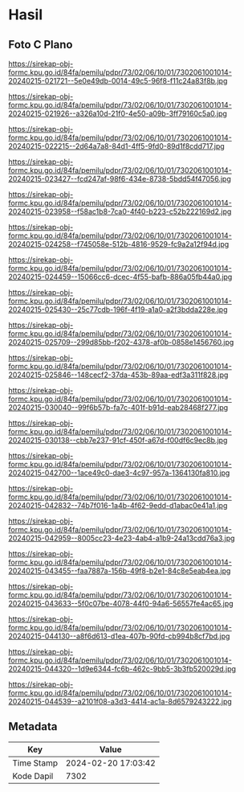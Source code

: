 # Hasil

## Foto C Plano

https://sirekap-obj-formc.kpu.go.id/84fa/pemilu/pdpr/73/02/06/10/01/7302061001014-20240215-021721--5e0e49db-0014-49c5-96f8-f11c24a83f8b.jpg

https://sirekap-obj-formc.kpu.go.id/84fa/pemilu/pdpr/73/02/06/10/01/7302061001014-20240215-021926--a326a10d-21f0-4e50-a09b-3ff79160c5a0.jpg

https://sirekap-obj-formc.kpu.go.id/84fa/pemilu/pdpr/73/02/06/10/01/7302061001014-20240215-022215--2d64a7a8-84d1-4ff5-9fd0-89d1f8cdd717.jpg

https://sirekap-obj-formc.kpu.go.id/84fa/pemilu/pdpr/73/02/06/10/01/7302061001014-20240215-023427--fcd247af-98f6-434e-8738-5bdd54f47056.jpg

https://sirekap-obj-formc.kpu.go.id/84fa/pemilu/pdpr/73/02/06/10/01/7302061001014-20240215-023958--f58ac1b8-7ca0-4f40-b223-c52b222169d2.jpg

https://sirekap-obj-formc.kpu.go.id/84fa/pemilu/pdpr/73/02/06/10/01/7302061001014-20240215-024258--f745058e-512b-4816-9529-fc9a2a12f94d.jpg

https://sirekap-obj-formc.kpu.go.id/84fa/pemilu/pdpr/73/02/06/10/01/7302061001014-20240215-024459--15066cc6-dcec-4f55-bafb-886a05fb44a0.jpg

https://sirekap-obj-formc.kpu.go.id/84fa/pemilu/pdpr/73/02/06/10/01/7302061001014-20240215-025430--25c77cdb-196f-4f19-a1a0-a2f3bdda228e.jpg

https://sirekap-obj-formc.kpu.go.id/84fa/pemilu/pdpr/73/02/06/10/01/7302061001014-20240215-025709--299d85bb-f202-4378-af0b-0858e1456760.jpg

https://sirekap-obj-formc.kpu.go.id/84fa/pemilu/pdpr/73/02/06/10/01/7302061001014-20240215-025846--148cecf2-37da-453b-89aa-edf3a311f828.jpg

https://sirekap-obj-formc.kpu.go.id/84fa/pemilu/pdpr/73/02/06/10/01/7302061001014-20240215-030040--99f6b57b-fa7c-401f-b91d-eab28468f277.jpg

https://sirekap-obj-formc.kpu.go.id/84fa/pemilu/pdpr/73/02/06/10/01/7302061001014-20240215-030138--cbb7e237-91cf-450f-a67d-f00df6c9ec8b.jpg

https://sirekap-obj-formc.kpu.go.id/84fa/pemilu/pdpr/73/02/06/10/01/7302061001014-20240215-042700--1ace49c0-dae3-4c97-957a-1364130fa810.jpg

https://sirekap-obj-formc.kpu.go.id/84fa/pemilu/pdpr/73/02/06/10/01/7302061001014-20240215-042832--74b7f016-1a4b-4f62-9edd-d1abac0e41a1.jpg

https://sirekap-obj-formc.kpu.go.id/84fa/pemilu/pdpr/73/02/06/10/01/7302061001014-20240215-042959--8005cc23-4e23-4ab4-a1b9-24a13cdd76a3.jpg

https://sirekap-obj-formc.kpu.go.id/84fa/pemilu/pdpr/73/02/06/10/01/7302061001014-20240215-043455--faa7887a-156b-49f8-b2e1-84c8e5eab4ea.jpg

https://sirekap-obj-formc.kpu.go.id/84fa/pemilu/pdpr/73/02/06/10/01/7302061001014-20240215-043633--5f0c07be-4078-44f0-94a6-56557fe4ac65.jpg

https://sirekap-obj-formc.kpu.go.id/84fa/pemilu/pdpr/73/02/06/10/01/7302061001014-20240215-044130--a8f6d613-d1ea-407b-90fd-cb994b8cf7bd.jpg

https://sirekap-obj-formc.kpu.go.id/84fa/pemilu/pdpr/73/02/06/10/01/7302061001014-20240215-044320--1d9e6344-fc6b-462c-9bb5-3b3fb520029d.jpg

https://sirekap-obj-formc.kpu.go.id/84fa/pemilu/pdpr/73/02/06/10/01/7302061001014-20240215-044539--a2101f08-a3d3-4414-ac1a-8d6579243222.jpg


## Metadata

| Key        | Value               |
| ---------- | ------------------- |
| Time Stamp | 2024-02-20 17:03:42 |
| Kode Dapil | 7302                |



